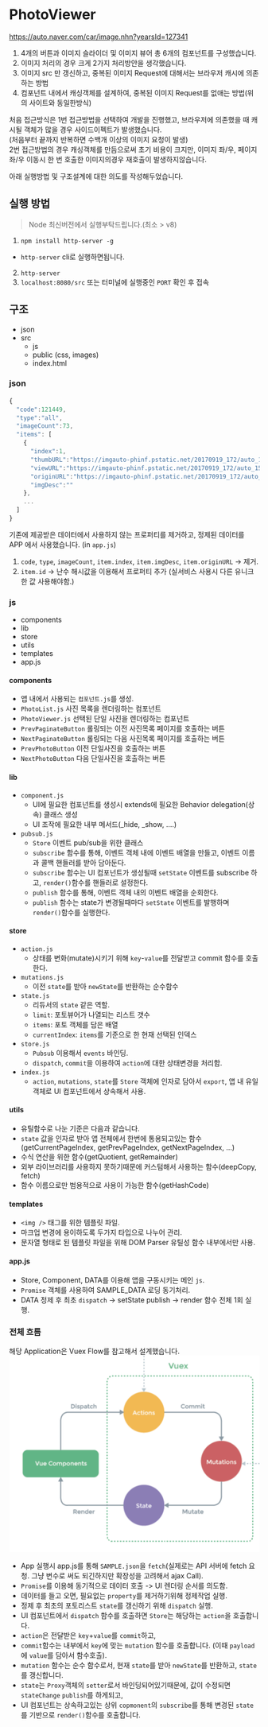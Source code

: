 # PhotoViewer
https://auto.naver.com/car/image.nhn?yearsId=127341

1. 4개의 버튼과 이미지 슬라이더 및 이미지 뷰어 총 6개의 컴포넌트를 구성했습니다.
2. 이미지 처리의 경우 크게 2가지 처리방안을 생각했습니다.
  1. 이미지 src 만 갱신하고, 중복된 이미지 Request에 대해서는 브라우저 캐시에 의존하는 방법 
  2. 컴포넌트 내에서 캐싱객체를 설계하여, 중복된 이미지 Request를 없애는 방법(위의 사이트와 동일한방식)

처음 접근방식은 1번 접근방법을 선택하여 개발을 진행했고, 브라우저에 의존했을 때 캐시될 객체가 많을 경우 사이드이펙트가 발생했습니다.  
(처음부터 끝까지 반복하면 수백개 이상의 이미지 요청이 발생)  
2번 접근방법의 경우 캐싱객체를 만듬으로써 초기 비용이 크지만, 이미지 좌/우, 페이지 좌/우 이동시 한 번 호출한 이미지의경우 재호출이 발생하지않습니다.  

아래 실행방법 및 구조설계에 대한 의도를 작성해두었습니다. 

## 실행 방법
> Node 최신버전에서 실행부탁드립니다.(최소 > v8)

1. `npm install http-server -g` 
- `http-server` cli로 실행하면됩니다.
2. `http-server`
3. `localhost:8080/src` 또는 터미널에 실행중인 `PORT` 확인 후 접속


## 구조
- json
- src
  - js
  - public (css, images)
  - index.html

  
### json
```javascript
{
  "code":121449,
  "type":"all",
  "imageCount":73,
  "items": [
    {
      "index":1,
      "thumbURL":"https://imgauto-phinf.pstatic.net/20170919_172/auto_1505802094784hvqgh_JPEG/20170919152131_p5j9fjk4.jpg?type=f120_80",
      "viewURL":"https://imgauto-phinf.pstatic.net/20170919_172/auto_1505802094784hvqgh_JPEG/20170919152131_p5j9fjk4.jpg?type=f980_654",
      "originURL":"https://imgauto-phinf.pstatic.net/20170919_172/auto_1505802094784hvqgh_JPEG/20170919152131_p5j9fjk4.jpg",
      "imgDesc":""
    },
    ...
  ]
}
```

기존에 제공받은 데이터에서 사용하지 않는 프로퍼티를 제거하고, 정제된 데이터를 APP 에서 사용했습니다. (in `app.js`) 
1. `code`, `type`, `imageCount`, `item.index`, `item.imgDesc`, `item.originURL` -> 제거.  
2. `item.id` -> 난수 해시값을 이용해서 프로퍼티 추가 (실서비스 사용시 다른 유니크한 값 사용해야함.)

### js
- components
- lib
- store
- utils
- templates
- app.js


#### components
- 앱 내에서 사용되는 `컴포넌트.js`를 생성.  
- `PhotoList.js` 사진 목록을 렌더링하는 컴포넌트
- `PhotoViewer.js` 선택된 단일 사진을 렌더링하는 컴포넌트
- `PrevPaginateButton` 롤링되는 이전 사진목록 페이지를 호출하는 버튼
- `NextPaginateButton` 롤링되는 다음 사진목록 페이지를 호출하는 버튼
- `PrevPhotoButton` 이전 단일사진을 호출하는 버튼
- `NextPhotoButton` 다음 단일사진을 호출하는 버튼


#### lib
- `component.js` 
  - UI에 필요한 컴포넌트를 생성시 extends에 필요한 Behavior delegation(상속) 클래스 생성
  - UI 조작에 필요한 내부 메서드(_hide, _show, ....)
- `pubsub.js`
  - `Store` 이벤트 pub/sub을 위한 클래스
  - `subscribe` 함수를 통해, 이벤트 객체 내에 이벤트 배열을 만들고, 이벤트 이름과 콜백 핸들러를 받아 담아둔다.
  - `subscribe` 함수는 UI 컴포넌트가 생성될때 `setState` 이벤트를 subscribe 하고, `render()`함수를 핸들러로 설정한다.
  - `publish` 함수를 통해, 이벤트 객체 내의 이벤트 배열을 순회한다.
  - `publish` 함수는 state가 변경될때마다 `setState` 이벤트를 발행하며 `render()`함수를 실행한다.


#### store
- `action.js`
  - 상태를 변화(mutate)시키기 위해 `key`-`value`를 전달받고 commit 함수를 호출한다.
- `mutations.js`
  - 이전 `state`를 받아 `newState`를 반환하는 순수함수
- `state.js`
  - 리듀서의 `state` 같은 역할.
  - `limit`: 포토뷰어가 나열되는 리스트 갯수
  - `items`: 포토 객체를 담은 배열
  - `currentIndex`: `items`를 기준으로 한 현재 선택된 인덱스
- `store.js`
  - `Pubsub` 이용해서 `events` 바인딩.
  - `dispatch`, `commit`을 이용하여 `action`에 대한 상태변경을 처리함.
- `index.js`
  - `action`, `mutations`, `state`를 `Store` 객체에 인자로 담아서 `export`, 앱 내 유일객체로 UI 컴포넌트에서 상속해서 사용.  


#### utils
- 유틸함수로 나눈 기준은 다음과 같습니다.
- `state` 값을 인자로 받아 앱 전체에서 한번에 통용되고있는 함수(getCurrentPageIndex, getPrevPageIndex, getNextPageIndex, ...)
- 수식 연산을 위한 함수(getQuotient, getRemainder)
- 외부 라이브러리를 사용하지 못하기때문에 커스텀해서 사용하는 함수(deepCopy, fetch) 
- 함수 이름으로만 범용적으로 사용이 가능한 함수(getHashCode)

#### templates
- `<img />` 태그를 위한 템플릿 파일.
- 마크업 변경에 용이하도록 두가지 타입으로 나누어 관리.
- 문자열 형태로 된 템플릿 파일을 위해 DOM Parser 유틸성 함수 내부에서만 사용.

#### app.js
- Store, Component, DATA를 이용해 앱을 구동시키는 메인 `js`.
- `Promise` 객체를 사용하여 SAMPLE_DATA 로딩 동기처리.
- DATA 정제 후 최초 `dispatch` -> setState publish -> render 함수 전체 1회 실행.


### 전체 흐름
해당 Application은 Vuex Flow를 참고해서 설계했습니다.
![](./flow.png)

- App 실행시 app.js를 통해 `SAMPLE.json`을 `fetch`(실제로는 API 서버에 fetch 요청. 그냥 변수로 써도 되긴하지만 확장성을 고려해서 ajax Call).
- `Promise`를 이용해 동기적으로 데이터 호출 -> UI 렌더링 순서를 의도함.
- 데이터를 들고 오면, 필요없는 `property`를 제거하기위해 정제작업 실행.
- 정제 후 최초의 포토리스트 `state`를 갱신하기 위해 `dispatch` 실행. 
- UI 컴포넌트에서 `dispatch` 함수를 호출하면 `Store`는 해당하는 `action`을 호출합니다. 
- `action`은 전달받은 `key`+`value`를 `commit`하고, 
- `commit`함수는 내부에서 `key`에 맞는 `mutation` 함수를 호출합니다. (이때 `payload`에 `value`를 담아서 함수호출).
- `mutation` 함수는 순수 함수로서, 현재 `state`를 받아 `newState`를 반환하고, `state`를 갱신합니다.
- `state`는 `Proxy`객체의 `setter`로서 바인딩되어있기때문에, 값이 수정되면 `stateChange` `publish`를 하게되고,
- UI 컴포넌트는 상속하고있는 상위 `copmonent`의 `subscribe`를 통해 변경된 `state`를 기반으로 `render()`함수를 호출합니다.



